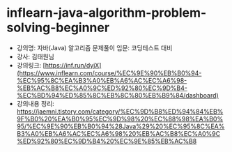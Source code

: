 # inflearn-java-algorithm-problem-solving-beginner

- 강의명: 자바(Java) 알고리즘 문제풀이 입문: 코딩테스트 대비
- 강사: 김태원님
- 강의링크: [https://inf.run/dyjX](https://www.inflearn.com/course/%EC%9E%90%EB%B0%94-%EC%95%8C%EA%B3%A0%EB%A6%AC%EC%A6%98-%EB%AC%B8%EC%A0%9C%ED%92%80%EC%9D%B4-%EC%BD%94%ED%85%8C%EB%8C%80%EB%B9%84/dashboard)
- 강의내용 정리: https://jaemni.tistory.com/category/%EC%9D%B8%ED%94%84%EB%9F%B0%20%EA%B0%95%EC%9D%98%20%EC%88%98%EA%B0%95/%EC%9E%90%EB%B0%94%28Java%29%20%EC%95%8C%EA%B3%A0%EB%A6%AC%EC%A6%98%20%EB%AC%B8%EC%A0%9C%ED%92%80%EC%9D%B4%20%EC%9E%85%EB%AC%B8
